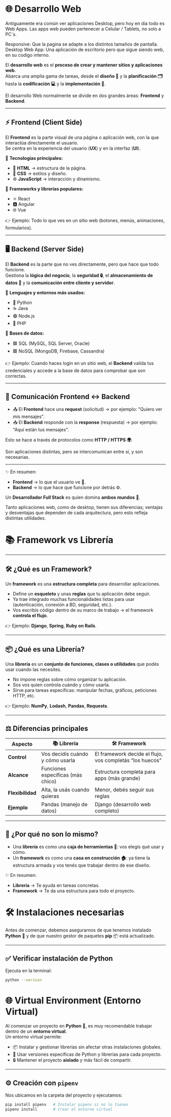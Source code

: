 # 🌐 Desarrollo Web

Antiguamente era común ver aplicaciones Desktop, pero hoy en día todo es Web Apps. Las apps web pueden pertenecer a Celular / Tablets, no solo a PC´s.

Responsive: Que la pagina se adapte a los distintos tamaños de pantalla.
Desktop Web App: Una aplicación de escritorio pero que sigue siendo web, en su codigo interno.

El **desarrollo web** es el **proceso de crear y mantener sitios y aplicaciones web**.  
Abarca una amplia gama de tareas, desde el **diseño 🎨** y la **planificación 🗂️** hasta la **codificación 💻** y la **implementación 🚀**.  

El desarrollo Web normalmente se divide en dos grandes áreas: **Frontend** y **Backend**.

---

## ⚡ Frontend (Client Side)

El **Frontend** es la parte visual de una página o aplicación web, con la que interactúa directamente el usuario.  
Se centra en la experiencia del usuario (**UX**) y en la interfaz (**UI**).

🔧 **Tecnologías principales:**
- 📝 **HTML** → estructura de la página.  
- 🎨 **CSS** → estilos y diseño.  
- ⚙️ **JavaScript** → interacción y dinamismo.  

🚀 **Frameworks y librerías populares:**
- ⚛️ React  
- 🅰️ Angular  
- 🌐 Vue  

👉 Ejemplo: Todo lo que ves en un sitio web (botones, menús, animaciones, formularios).

---

## 🖥️ Backend (Server Side)

El **Backend** es la parte que no ves directamente, pero que hace que todo funcione.  
Gestiona la **lógica del negocio**, la **seguridad 🔒**, el **almacenamiento de datos 📂** y la **comunicación entre cliente y servidor**.

🔧 **Lenguajes y entornos más usados:**
- 🐍 Python  
- ☕ Java  
- 🟢 Node.js  
- 🧱 PHP  

💾 **Bases de datos:**
- 🟦 SQL (MySQL, SQL Server, Oracle)  
- 🟪 NoSQL (MongoDB, Firebase, Cassandra)  

👉 Ejemplo: Cuando haces login en un sitio web, el **Backend** valida tus credenciales y accede a la base de datos para comprobar que son correctas.

---

## 🔄 Comunicación Frontend ↔ Backend

- 📤 El **Frontend** hace una **request** (solicitud) → por ejemplo: "Quiero ver mis mensajes".  
- 📥 El **Backend** responde con la **response** (respuesta) → por ejemplo: "Aquí están tus mensajes".  

Esto se hace a través de protocolos como **HTTP / HTTPS 🌍**.

Son aplicaciones distintas, pero se intercomunican entre sí, y son necesarias.

---

✨ En resumen:
- **Frontend** → lo que el usuario ve 👀.  
- **Backend** → lo que hace que funcione por detrás ⚙️.  

Un **Desarrollador Full Stack** es quien domina **ambos mundos** 🌟.

Tanto aplicaciones web, como de desktop, tienen sus diferencias; ventajas y desventajas que dependen de cada arquitectura, pero esto refleja distintas utilidades.

# 📚 Framework vs Librería

---

## 🛠️ ¿Qué es un Framework?
Un **framework** es una **estructura completa** para desarrollar aplicaciones.  
- Define un **esqueleto** y unas **reglas** que tu aplicación debe seguir.  
- Ya trae integrado muchas funcionalidades listas para usar (autenticación, conexión a BD, seguridad, etc.).  
- Vos escribís código dentro de su marco de trabajo → el framework **controla el flujo**.  

👉 Ejemplo: **Django**, **Spring**, **Ruby on Rails**.  

---

## 📦 ¿Qué es una Librería?
Una **librería** es un **conjunto de funciones, clases o utilidades** que podés usar cuando las necesites.  
- No impone reglas sobre cómo organizar tu aplicación.  
- Sos vos quien controla cuándo y cómo usarla.  
- Sirve para tareas específicas: manipular fechas, gráficos, peticiones HTTP, etc.  

👉 Ejemplo: **NumPy**, **Lodash**, **Pandas**, **Requests**.  

---

## ⚖️ Diferencias principales

| Aspecto | 📚 Librería | 🛠️ Framework |
|---------|-------------|--------------|
| **Control** | Vos decidís cuándo y cómo usarla | El framework decide el flujo, vos completás “los huecos” |
| **Alcance** | Funciones específicas (más chico) | Estructura completa para apps (más grande) |
| **Flexibilidad** | Alta, la usás cuando quieras | Menor, debés seguir sus reglas |
| **Ejemplo** | Pandas (manejo de datos) | Django (desarrollo web completo) |

---

## 🧩 ¿Por qué no son lo mismo?
- Una **librería** es como una **caja de herramientas 🧰**: vos elegís qué usar y cómo.  
- Un **framework** es como una **casa en construcción 🏠**: ya tiene la estructura armada y vos tenés que trabajar dentro de ese diseño.  

✨ En resumen:  
- **Librería** → Te ayuda en tareas concretas.  
- **Framework** → Te da una estructura para todo el proyecto.  

# 🛠️ Instalaciones necesarias

Antes de comenzar, debemos asegurarnos de que tenemos instalado **Python** 🐍 y de que nuestro gestor de paquetes **pip** 📦 está actualizado.

---

## ✅ Verificar instalación de Python
Ejecuta en la terminal:
```bash
python --version
```

# 🌐 Virtual Environment (Entorno Virtual)

Al comenzar un proyecto en **Python** 🐍, es muy recomendable trabajar dentro de un **entorno virtual**.  
Un entorno virtual permite:  
- 📦 Instalar y gestionar librerías sin afectar otras instalaciones globales.  
- 🧩 Usar versiones específicas de Python y librerías para cada proyecto.  
- 🔒 Mantener el proyecto **aislado** y más fácil de compartir.  

---

## ⚙️ Creación con `pipenv`
Nos ubicamos en la carpeta del proyecto y ejecutamos:

```bash
pip install pipenv   # Instalar pipenv si no lo tienes
pipenv install       # Crear el entorno virtual
```